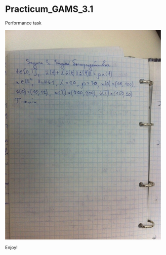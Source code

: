 Practicum_GAMS_3.1
==================

Performance task

![Photo with russian version of task](task_photo_rus.jpg?raw=true)

Enjoy!
